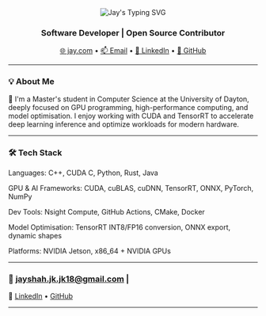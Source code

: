 <div align="center">
  <img src="https://readme-typing-svg.demolab.com?font=Fira+Code&pause=1000&color=1DF76E&center=true&vCenter=true&width=435&lines=Hi+%F0%9F%91%8B%2C+I'm+Jay+Shah" alt="Jay's Typing SVG">
</div>

<h3 align="center"> Software Developer  | Open Source Contributor</h3>

<p align="center">
  <a href="https://jay-github-io.vercel.app/" target="_blank">🌐  jay.com</a> • 
  <a href="mailto:jayshah.jk.jk18@gmail.com">📫 Email</a> • 
  <a href="https://linkedin.com/in/jayshah018" target="_blank">💼 LinkedIn</a> • 
  <a href="https://github.com/jayshah1819" target="_blank">🐙 GitHub</a>
</p>

---

### 💡 About Me

🚀 I'm a Master's student in Computer Science at the University of Dayton, deeply focused on GPU programming, high-performance computing, and model optimisation. I enjoy working with CUDA and TensorRT to accelerate deep learning inference and optimize workloads for modern hardware.

---

### 🛠️ Tech Stack

Languages: C++, CUDA C, Python, Rust, Java

GPU & AI Frameworks: CUDA, cuBLAS, cuDNN, TensorRT, ONNX, PyTorch, NumPy

Dev Tools: Nsight Compute, GitHub Actions, CMake, Docker

Model Optimisation: TensorRT INT8/FP16 conversion, ONNX export, dynamic shapes

Platforms: NVIDIA Jetson, x86_64 + NVIDIA GPUs
‭




---

### 📧 jayshah.jk.jk18@gmail.com | 

🔗 [LinkedIn](https://linkedin.com/in/jayshah018) 
• [GitHub](https://github.com/jayshah1819)

---
